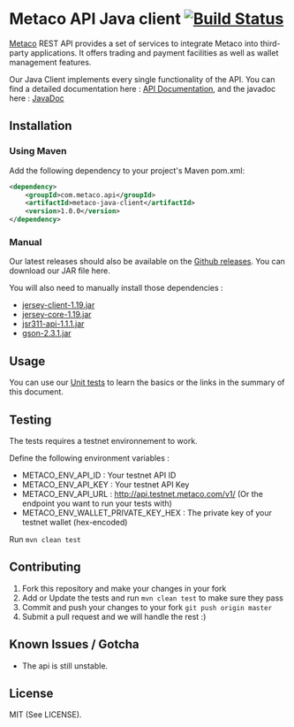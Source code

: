 # Metaco API Java client [![Build Status](https://travis-ci.org/MetacoSA/metaco-java-client.svg?branch=master)](https://travis-ci.org/MetacoSA/metaco-java-client)

[Metaco](https://metaco.com) REST API provides a set of services to integrate Metaco into third-party applications. It offers trading and payment facilities as well as wallet management features.

Our Java Client implements every single functionality of the API.
You can find a detailed documentation here : [API Documentation](http://docs.metaco.apiary.io/), and the javadoc here : [JavaDoc](http://metacosa.github.io/metaco-java-client/)

Installation
----------------------------------------------

### Using Maven

Add the following dependency to your project's Maven pom.xml:

```xml
<dependency>
	<groupId>com.metaco.api</groupId>
	<artifactId>metaco-java-client</artifactId>
	<version>1.0.0</version>
</dependency>
```

### Manual

Our latest releases should also be available on the [Github releases](https://github.com/MetacoSA/metaco-java-client/releases). You can download our JAR file here.

You will also need to manually install those dependencies :
* [jersey-client-1.19.jar](http://central.maven.org/maven2/com/sun/jersey/jersey-client/1.19/jersey-client-1.19.jar)
* [jersey-core-1.19.jar](http://central.maven.org/maven2/com/sun/jersey/jersey-core/1.19/jersey-core-1.19.jar)
* [jsr311-api-1.1.1.jar](http://central.maven.org/maven2/javax/ws/rs/jsr311-api/1.1.1/jsr311-api-1.1.1.jar)
* [gson-2.3.1.jar](http://central.maven.org/maven2/com/google/code/gson/gson/2.3.1/gson-2.3.1.jar)

Usage
----------------------------------------------

You can use our [Unit tests](https://github.com/MetacoSA/metaco-java-client/tree/master/src/test/java/com/metaco/api) to learn the basics or the links in the summary of this document.

Testing
----------------------------------------------
The tests requires a testnet environnement to work.

Define the following environment variables :
* METACO_ENV_API_ID : Your testnet API ID
* METACO_ENV_API_KEY : Your testnet API Key
* METACO_ENV_API_URL : http://api.testnet.metaco.com/v1/ (Or the endpoint you want to run your tests with)
* METACO_ENV_WALLET_PRIVATE_KEY_HEX : The private key of your testnet wallet (hex-encoded)

Run `mvn clean test`

Contributing
----------------------------------------------
1. Fork this repository and make your changes in your fork
2. Add or Update the tests and run `mvn clean test` to make sure they pass
3. Commit and push your changes to your fork `git push origin master`
4. Submit a pull request and we will handle the rest :)

Known Issues / Gotcha
----------------------------------------------
* The api is still unstable.

License
----------------------------------------------
MIT (See LICENSE).
